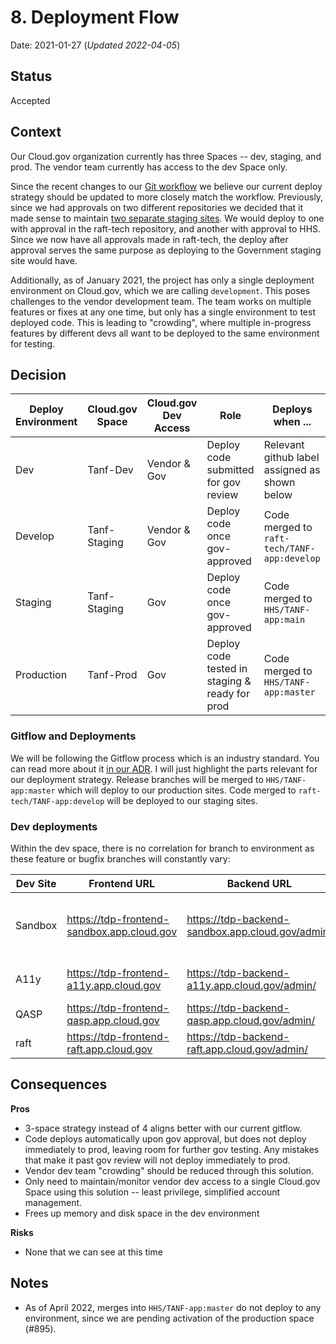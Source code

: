 # 8. Deployment Flow

Date: 2021-01-27 (_Updated 2022-04-05_)

## Status

Accepted

## Context

Our Cloud.gov organization currently has three Spaces -- dev, staging, and prod. The vendor team currently has access to the dev Space only.

Since the recent changes to our [Git workflow](https://github.com/HHS/TANF-app/blob/main/docs/Architecture%20Decision%20Record/009-git-workflow.md) we believe our current deploy strategy should be updated to more closely match the workflow. Previously, since we had approvals on two different repositories we decided that it made sense to maintain [two separate staging sites](https://github.com/HHS/TANF-app/blob/main/docs/Architecture%20Decision%20Record/008-deployment-flow.md). We would deploy to one with approval in the raft-tech repository, and another with approval to HHS. Since we now have all approvals made in raft-tech, the deploy after approval serves the same purpose as deploying to the Government staging site would have.

Additionally, as of January 2021, the project has only a single deployment environment on Cloud.gov, which we are calling `development`. This poses challenges to the vendor development team. The team works on multiple features or fixes at any one time, but only has a single environment to test deployed code. This is leading to "crowding", where multiple in-progress features by different devs all want to be deployed to the same environment for testing. 

## Decision

Deploy Environment | Cloud.gov Space | Cloud.gov Dev Access | Role                                             | Deploys when ...                                  |
-------------------|-----------------|----------------------|--------------------------------------------------|---------------------------------------------------|
Dev                | Tanf-Dev        | Vendor & Gov      | Deploy code submitted for gov review                | Relevant github label assigned as shown below     |
Develop            | Tanf-Staging    | Vendor & Gov               | Deploy code once gov-approved                       | Code merged to `raft-tech/TANF-app:develop` |
Staging            | Tanf-Staging    | Gov               | Deploy code once gov-approved                       | Code merged to `HHS/TANF-app:main` |
Production         | Tanf-Prod       | Gov               | Deploy code tested in staging & ready for prod      | Code merged to `HHS/TANF-app:master`                |  

### Gitflow and Deployments
We will be following the Gitflow process which is an industry standard. You can read more about it [in our ADR](./018-versioning-and-releases.md). I will just highlight the parts relevant for our deployment strategy. Release branches will be merged to `HHS/TANF-app:master` which will deploy to our production sites. Code merged to `raft-tech/TANF-app:develop` will be deployed to our staging sites.

### Dev deployments
Within the dev space, there is no correlation for branch to environment as these feature or bugfix branches will constantly vary:

| Dev Site | Frontend URL | Backend URL | Purpose                                          |
| -------- | -------- | -------- |--------------------------------------------------|
| Sandbox     | https://tdp-frontend-sandbox.app.cloud.gov | https://tdp-backend-sandbox.app.cloud.gov/admin/     | Space for development in a deployed environment |
| A11y | https://tdp-frontend-a11y.app.cloud.gov | https://tdp-backend-a11y.app.cloud.gov/admin/ | Space for accessibility testing                  |
| QASP | https://tdp-frontend-qasp.app.cloud.gov | https://tdp-backend-qasp.app.cloud.gov/admin/ | Space for QASP review                            |
| raft | https://tdp-frontend-raft.app.cloud.gov | https://tdp-backend-raft.app.cloud.gov/admin/ | Space for Raft review                          |

## Consequences

**Pros**
* 3-space strategy instead of 4 aligns better with our current gitflow. 
* Code deploys automatically upon gov approval, but does not deploy immediately to prod, leaving room for further gov testing. Any mistakes that make it past gov review will not deploy immediately to prod.
* Vendor dev team "crowding" should be reduced through this solution.
* Only need to maintain/monitor vendor dev access to a single Cloud.gov Space using this solution -- least privilege, simplified account management.
* Frees up memory and disk space in the dev environment

**Risks**
* None that we can see at this time

## Notes

- As of April 2022, merges into `HHS/TANF-app:master` do not deploy to any environment, since we are pending activation of the production space (#895). 
